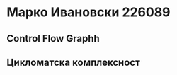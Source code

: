 # Марко Ивановски 226089

## Control Flow Graphh
[](https://github.com/Marko-Ivanovski/SI_2024_lab2_226089/blob/master/Graph.png)
## Цикломатска комплексност
